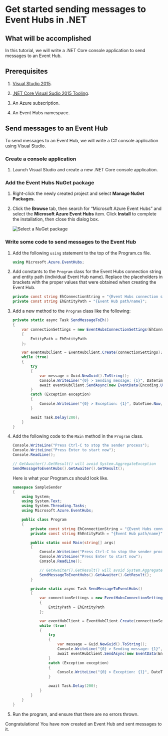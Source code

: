 # Get started sending messages to Event Hubs in .NET

## What will be accomplished

In this tutorial, we will write a .NET Core console application to send messages to an Event Hub.

## Prerequisites

1. [Visual Studio 2015](http://www.visualstudio.com).

2. [.NET Core Visual Sudio 2015 Tooling](http://www.microsoft.com/net/core).

3. An Azure subscription.

4. An Event Hubs namespace.

## Send messages to an Event Hub

To send messages to an Event Hub, we will write a C# console application using Visual Studio.

### Create a console application

1. Launch Visual Studio and create a new .NET Core console application.

### Add the Event Hubs NuGet package

1. Right-click the newly created project and select **Manage NuGet Packages**.

2. Click the **Browse** tab, then search for “Microsoft Azure Event Hubs” and select the **Microsoft Azure Event Hubs** item. Click **Install** to complete the installation, then close this dialog box.

    ![Select a NuGet package][nuget-pkg]

### Write some code to send messages to the Event Hub

1. Add the following `using` statement to the top of the Program.cs file.

    ```cs
    using Microsoft.Azure.EventHubs;
    ```

2. Add constants to the `Program` class for the Event Hubs connection string and entity path (individual Event Hub name). Replace the placeholders in brackets with the proper values that were obtained when creating the Event Hub.

    ```cs
    private const string EhConnectionString = "{Event Hubs connection string}";
    private const string EhEntityPath = "{Event Hub path/name}";
    ```

3. Add a new method to the `Program` class like the following:

    ```cs
    private static async Task SendMessageToEh()
    {
        var connectionSettings = new EventHubsConnectionSettings(EhConnectionString)
        {
            EntityPath = EhEntityPath
        };

        var eventHubClient = EventHubClient.Create(connectionSettings);
        while (true)
        {
            try
            {
                var message = Guid.NewGuid().ToString();
                Console.WriteLine("{0} > Sending message: {1}", DateTime.Now, message);
                await eventHubClient.SendAsync(new EventData(Encoding.UTF8.GetBytes(message)));
            }
            catch (Exception exception)
            {
                Console.WriteLine("{0} > Exception: {1}", DateTime.Now, exception.Message);
            }

            await Task.Delay(200);
        }
    }
    ```

4. Add the following code to the `Main` method in the `Program` class.

    ```cs
    Console.WriteLine("Press Ctrl-C to stop the sender process");
    Console.WriteLine("Press Enter to start now");
    Console.ReadLine();

    // GetAwaiter().GetResult() will avoid System.AggregateException
    SendMessageToEventHubs().GetAwaiter().GetResult();
    ```

    Here is what your Program.cs should look like.

    ```cs
    namespace SampleSender
    {
        using System;
        using System.Text;
        using System.Threading.Tasks;
        using Microsoft.Azure.EventHubs;

        public class Program
        {
            private const string EhConnectionString = "{Event Hubs connection string}";
            private const string EhEntityPath = "{Event Hub path/name}";

            public static void Main(string[] args)
            {
                Console.WriteLine("Press Ctrl-C to stop the sender process");
                Console.WriteLine("Press Enter to start now");
                Console.ReadLine();

                // GetAwaiter().GetResult() will avoid System.AggregateException
                SendMessageToEventHubs().GetAwaiter().GetResult();
            }

            private static async Task SendMessageToEventHubs()
            {
                var connectionSettings = new EventHubsConnectionSettings(EhConnectionString)
                {
                    EntityPath = EhEntityPath
                };

                var eventHubClient = EventHubClient.Create(connectionSettings);
                while (true)
                {
                    try
                    {
                        var message = Guid.NewGuid().ToString();
                        Console.WriteLine("{0} > Sending message: {1}", DateTime.Now, message);
                        await eventHubClient.SendAsync(new EventData(Encoding.UTF8.GetBytes(message)));
                    }
                    catch (Exception exception)
                    {
                        Console.WriteLine("{0} > Exception: {1}", DateTime.Now, exception.Message);
                    }

                    await Task.Delay(200);
                }
            }
        }
    }
    ```
  
5. Run the program, and ensure that there are no errors thrown.
  
Congratulations! You have now created an Event Hub and sent messages to it.

<!--Image references-->

[nuget-pkg]: ./media/service-bus-dotnet-get-started-with-queues/nuget-package.png

<!--Reference style links - using these makes the source content way more readable than using inline links-->

[github-samples]: https://github.com/Azure-Samples/azure-servicebus-messaging-samples